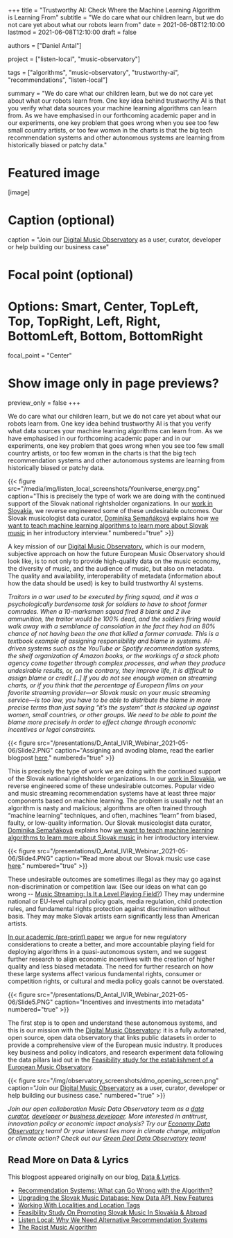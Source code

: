 +++
title = "Trustworthy AI: Check Where the Machine Learning Algorithm is Learning From"
subtitle = "We do care what our children learn, but we do not care yet about what our robots learn from"
date = 2021-06-08T12:10:00
lastmod = 2021-06-08T12:10:00
draft = false

authors = ["Daniel Antal"]

project = ["listen-local", "music-observatory"]

tags = ["algorithms", "music-observatory", "trustworthy-ai", "recommendations", "listen-local"]

summary = "We do care what our children learn, but we do not care yet about what our robots learn from.  One key idea behind trustworthy AI is that you verify what data sources your machine learning algorithms can learn from.  As we have emphasised in our forthcoming academic paper and in our experiments, one key problem that goes wrong when you see too few small country artists, or too few womxn in the charts is that the big tech recommendation systems and other autonomous systems are learning from historically biased or patchy data."

# Featured image
[image]
  # Caption (optional)
  caption = "Join our [Digital Music Observatory](https://music.dataobservatory.eu/) as a user, curator, developer or help building our business case"

  # Focal point (optional)
  # Options: Smart, Center, TopLeft, Top, TopRight, Left, Right, BottomLeft, Bottom, BottomRight
  focal_point = "Center"

  # Show image only in page previews?
  preview_only = false
+++


We do care what our children learn, but we do not care yet about what our robots learn from.  One key idea behind trustworthy AI is that you verify what data sources your machine learning algorithms can learn from.  As we have emphasised in our forthcoming academic paper and in our experiments, one key problem that goes wrong when you see too few small country artists, or too few womxn in the charts is that the big tech recommendation systems and other autonomous systems are learning from historically biased or patchy data.

{{< figure src="/media/img/listen_local_screenshots/Youniverse_energy.png" caption="This is precisely the type of work we are doing with the continued support of the Slovak national rightsholder organizations.  In our [work in Slovakia](https://dataandlyrics.com/publication/listen_local_2020/), we reverse engineered some of these undesirable outcomes. Our Slovak musicologist data curator, [Dominika Semaňáková](https://music.dataobservatory.eu/author/dominika-semanakova/) explains how  [we want to teach machine learning algorithms to learn more about Slovak music](https://music.dataobservatory.eu/post/2021-06-08-introducing-dominika-semanakova/) in her introductory interview." numbered="true" >}}

A key mission of our [Digital Music Observatory](https://music.dataobservatory.eu/), which is our modern, subjective approach on how the future European Music Observatory should look like, is to not only to provide high-quality data on the music economy, the diversity of music, and the audience of music, but also on metadata.  The quality and availability, interoperability of metadata (information about how the data should be used) is key to build trustworthy AI systems. 


*Traitors in a war used to be executed by firing squad, and it was a psychologically burdensome task for soldiers to have to shoot former comrades. When a 10-marksman squad fired 8 blank and 2 live ammunition, the traitor would be 100% dead, and the soldiers firing would walk away with a semblance of consolation in the fact they had an 80% chance of not having been the one that killed a former comrade. This is a textbook example of assigning responsibility and blame in systems. AI-driven systems such as the YouTube or Spotify recommendation systems, the shelf organization of Amazon books, or the workings of a stock photo agency come together through complex processes, and when they produce undesirable results, or, on the contrary, they improve life, it is difficult to assign blame or credit [..] If you do not see enough women on streaming charts, or if you think that the percentage of European films on your favorite streaming provider—or Slovak music on your music streaming service—is too low, you have to be able to distribute the blame in more precise terms than just saying “it’s the system” that is stacked up against women, small countries, or other groups. We need to be able to point the blame more precisely in order to effect change through economic incentives or legal constraints.*

{{< figure src="/presentations/D_Antal_IVIR_Webinar_2021-05-06/Slide2.PNG" caption="Assigning and avoding blame, read the earlier blogpost [here](/post/2021-05-16-recommendation-outcomes/)." numbered="true" >}}

This is precisely the type of work we are doing with the continued support of the Slovak national rightsholder organizations.  In our [work in Slovakia](https://dataandlyrics.com/publication/listen_local_2020/), we reverse engineered some of these undesirable outcomes. Popular video and music streaming recommendation systems have at least three major components based on machine learning. The problem is usually not that an algorithm is nasty and malicious; algorithms are often trained through “machine learning” techniques, and often, machines “learn” from biased, faulty, or low-quality information. Our Slovak musicologist data curator, [Dominika Semaňáková](https://music.dataobservatory.eu/author/dominika-semanakova/) explains how  [we want to teach machine learning algorithms to learn more about Slovak music](https://music.dataobservatory.eu/post/2021-06-08-introducing-dominika-semanakova/) in her introductory interview. 

{{< figure src="/presentations/D_Antal_IVIR_Webinar_2021-05-06/Slide4.PNG" caption="Read more about our Slovak music use case [here](https://dataandlyrics.com/publication/listen_local_2020/)." numbered="true" >}}

These undesirable outcomes are sometimes illegal as they may go against non-discrimination or competition law. (See our ideas on what can go wrong -- [Music Streaming: Is It a Level Playing Field?](https://dataandlyrics.com/publication/music_level_playing_field_2021/)) They may undermine national or EU-level cultural policy goals, media regulation, child protection rules, and fundamental rights protection against discrimination without basis. They may make Slovak artists earn significantly less than American artists.

[In our academic (pre-print) paper](https://dataandlyrics.com/publication/european_visibilitiy_2021/) we argue for new regulatory considerations to create a better, and more accountable playing field for deploying algorithms in a quasi-autonomous system, and we suggest further research to align economic incentives with the creation of higher quality and less biased metadata. The need for further research on how these large systems affect various fundamental rights, consumer or competition rights, or cultural and media policy goals cannot be overstated. 

{{< figure src="/presentations/D_Antal_IVIR_Webinar_2021-05-06/Slide5.PNG" caption="Incentives and investments into metadata" numbered="true" >}}

The first step is to open and understand these autonomous systems, and this is our mission with the [Digital Music Observatory](https://music.dataobservatory.eu/): it is a fully automated, open source, open data observatory that links public datasets in order to provide a comprehensive view of the European music industry. It produces key business and policy indicators, and research experiment data following the data pillars laid out in the [Feasibility study for the establishment of a European Music Observatory](https://music.dataobservatory.eu/post/2020-11-16-european-music-observatory-feasibility/).

{{< figure src="/img/observatory_screenshots/dmo_opening_screen.png" caption="Join our [Digital Music Observatory](https://music.dataobservatory.eu/) as a user, curator, developer or help building our business case." numbered="true" >}}

*Join our open collaboration Music Data Observatory team as a [data curator](https://music.dataobservatory.eu/authors/curator), [developer](https://music.dataobservatory.eu/authors/developer) or [business developer](https://music.dataobservatory.eu/authors/team). More interested in antitrust, innovation policy or economic impact analysis? Try our [Economy Data Observatory](https://economy.dataobservatory.eu/#contributors) team! Or your interest lies more in climate change, mitigation or climate action? Check out our [Green Deal Data Observatory](https://greendeal.dataobservatory.eu/#contributors) team!*

## Read More on Data & Lyrics

This blogpost appeared originally on our blog, [Data & Lyrics](https://dataandlyrics.com/).

- [Recommendation Systems: What can Go Wrong with the Algorithm?](https://dataandlyrics.com/post/2021-05-16-recommendation-outcomes/)
- [Upgrading the Slovak Music Database: New Data API, New Features](https://dataandlyrics.com/post/2021-04-27-smdb/)
- [Working With Localities and Location Tags](https://dataandlyrics.com/post/2021-04-14-bandcamp-librarian-2/)
- [Feasibility Study On Promoting Slovak Music In Slovakia & Abroad](https://dataandlyrics.com/post/2021-03-25-listen-slovak/)
- [Listen Local: Why We Need Alternative Recommendation Systems](https://dataandlyrics.com/post/2020-12-15-alternative-recommendations/)
- [The Racist Music Algorithm](https://dataandlyrics.com/post/2020-10-30-racist-algorithm/)


